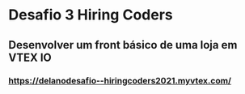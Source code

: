 # Desafio 3 Hiring Coders

## Desenvolver um front básico de uma loja em VTEX IO

### https://delanodesafio--hiringcoders2021.myvtex.com/